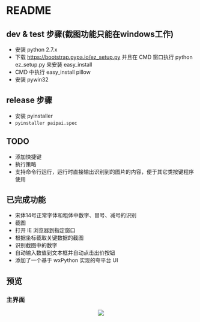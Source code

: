 README
======

## dev & test 步骤(截图功能只能在windows工作)

* 安装 python 2.7.x
* 下载 https://bootstrap.pypa.io/ez_setup.py 并且在 CMD 窗口执行 python ez_setup.py 来安装 easy_install 
* CMD 中执行 easy_install pillow
* 安装 pywin32

## release 步骤

* 安装 pyinstaller
* ```pyinstaller paipai.spec```

## TODO

* 添加快捷键
* 执行策略
* 支持命令行运行，运行时直接输出识别到的图片的内容，便于其它类按键程序使用

## 已完成功能

* 宋体14号正常字体和粗体中数字、冒号、减号的识别
* 截图
* 打开 IE 浏览器到指定窗口
* 根据坐标截取关键数据的截图
* 识别截图中的数字
* 自动输入数值到文本框并自动点击出价按钮
* 添加了一个基于 wxPython 实现的夸平台 UI

## 预览

### 主界面

<div style="text-align: center">
    <img src="/aluckyapple/paipai/raw/master/gui/screenshot/main.png"/>
</div>

